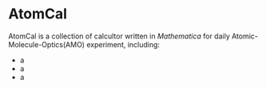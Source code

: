 # AtomCal

 AtomCal is a collection of calcultor written in _Mathematica_ for daily Atomic-Molecule-Optics(AMO) experiment, including:
 - a
 - a
 - a
